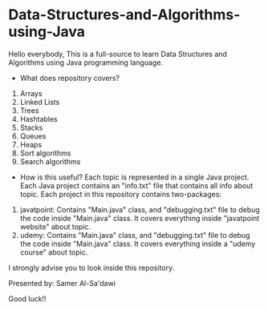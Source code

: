 # Data-Structures-and-Algorithms-using-Java
Hello everybody,
This is a full-source to learn Data Structures and Algorithms using Java programming language.

* What does repository covers?
1. Arrays
2. Linked Lists
3. Trees
4. Hashtables
5. Stacks
6. Queues
7. Heaps
8. Sort algorithms
9. Search algorithms

* How is this useful?
Each topic is represented in a single Java project. Each Java project contains an "info.txt" file that contains all info about topic.
Each project in this repository contains two-packages:
1. javatpoint:
Contains "Main.java" class, and "debugging.txt" file to debug the code inside "Main.java" class. It covers everything inside "javatpoint website" about topic.
2. udemy:
Contains "Main.java" class, and "debugging.txt" file to debug the code inside "Main.java" class. It covers everything inside a "udemy course" about topic.

I strongly advise you to look inside this repository.

Presented by: Samer Al-Sa'dawi

Good luck!!
